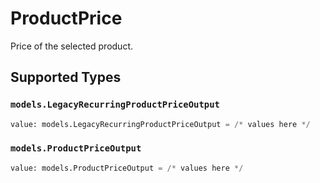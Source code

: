 # ProductPrice

Price of the selected product.


## Supported Types

### `models.LegacyRecurringProductPriceOutput`

```python
value: models.LegacyRecurringProductPriceOutput = /* values here */
```

### `models.ProductPriceOutput`

```python
value: models.ProductPriceOutput = /* values here */
```


